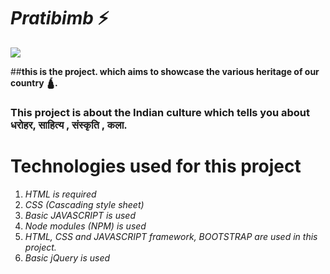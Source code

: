 # **_Pratibimb_ ⚡️**

![](images/demo.png)

##**this is the project. which aims to showcase the various heritage of our country 🛕.**


### This project is about the Indian culture which tells you about  धरोहर,  साहित्य , संस्कृति , कला.
 

# Technologies used for this project

1) _HTML is required_
2) _CSS (Cascading style sheet)_
3) _Basic JAVASCRIPT is used_
4) _Node modules (NPM) is used_
5) _HTML, CSS and JAVASCRIPT framework, BOOTSTRAP are used in this project._
6) _Basic jQuery is used_
